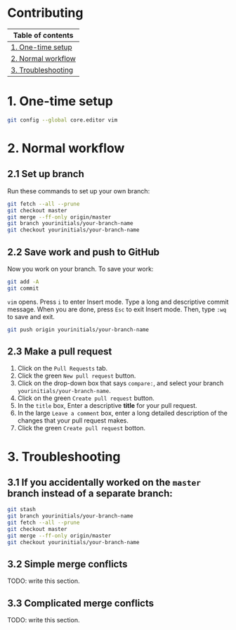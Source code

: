 # Contributing

| Table of contents | 
| ----------------- |
| [1. One-time setup](#1-one-time-setup) | 
| [2. Normal workflow](#2-normal-workflow) |
| [3. Troubleshooting](#3-troubleshooting) |

# 1. One-time setup

```bash
git config --global core.editor vim
```

# 2. Normal workflow

## 2.1 Set up branch
Run these commands to set up your own branch:
```bash
git fetch --all --prune
git checkout master
git merge --ff-only origin/master
git branch yourinitials/your-branch-name
git checkout yourinitials/your-branch-name
```

## 2.2 Save work and push to GitHub

Now you work on your branch. To save your work:
```bash
git add -A
git commit
```

`vim` opens. Press `i` to enter Insert mode. Type a long and descriptive commit message. When you are done, press `Esc` to exit Insert mode. Then, type `:wq` to save and exit.

```bash
git push origin yourinitials/your-branch-name
```

## 2.3 Make a pull request

1. Click on the `Pull Requests` tab.
2. Click the green `New pull request` button.
3. Click on the drop-down box that says `compare:`, and select your branch `yourinitials/your-branch-name`.
4. Click on the green `Create pull request` button.
5. In the `title` box, Enter a descriptive **title** for your pull request.
6. In the large `Leave a comment` box, enter a long detailed description of the changes that your pull request makes.
7. Click the green `Create pull request` botton.

# 3. Troubleshooting

## 3.1 If you accidentally worked on the `master` branch instead of a separate branch:

```bash
git stash
git branch yourinitials/your-branch-name
git fetch --all --prune
git checkout master
git merge --ff-only origin/master
git checkout yourinitials/your-branch-name
```

## 3.2 Simple merge conflicts

TODO: write this section.

## 3.3 Complicated merge conflicts

TODO: write this section.
